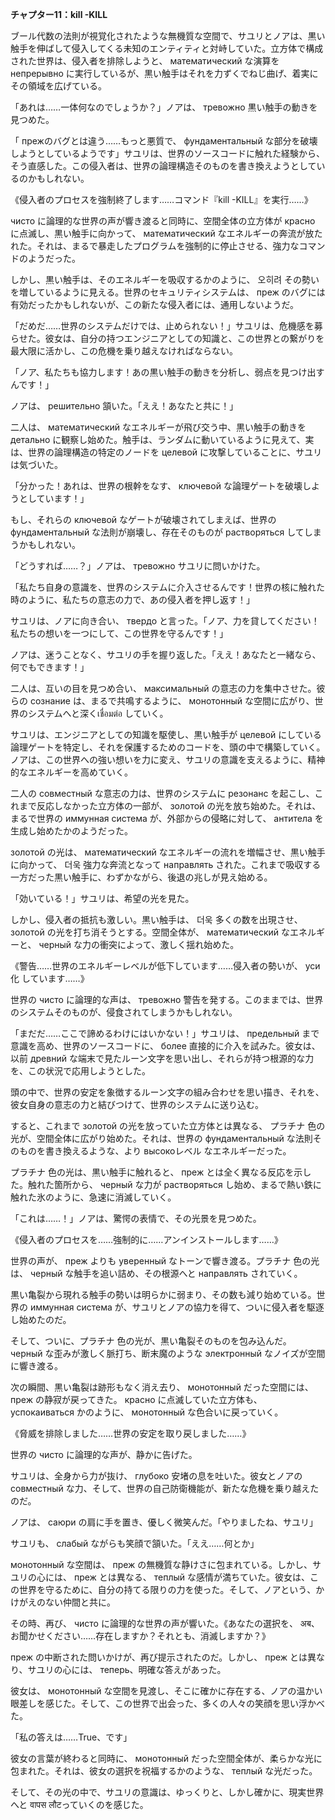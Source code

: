 **チャプター11：kill -KILL**

ブール代数の法則が視覚化されたような無機質な空間で、サユリとノアは、黒い触手を伸ばして侵入してくる未知のエンティティと対峙していた。立方体で構成された世界は、侵入者を排除しようと、 математический な演算を непрерывно に実行しているが、黒い触手はそれを力ずくでねじ曲げ、着実にその領域を広げている。

「あれは……一体何なのでしょうか？」ノアは、 тревожно 黒い触手の動きを見つめた。

「 прежのバグとは違う……もっと悪質で、 фундаментальный な部分を破壊しようとしているようです」サユリは、世界のソースコードに触れた経験から、そう直感した。この侵入者は、世界の論理構造そのものを書き換えようとしているのかもしれない。

《侵入者のプロセスを強制終了します……コマンド『kill -KILL』を実行……》

 чисто に論理的な世界の声が響き渡ると同時に、空間全体の立方体が красно に点滅し、黒い触手に向かって、 математический なエネルギーの奔流が放たれた。それは、まるで暴走したプログラムを強制的に停止させる、強力なコマンドのようだった。

しかし、黒い触手は、そのエネルギーを吸収するかのように、 오히려 その勢いを増しているように見える。世界のセキュリティシステムは、 преж のバグには有効だったかもしれないが、この新たな侵入者には、通用しないようだ。

「だめだ……世界のシステムだけでは、止められない！」サユリは、危機感を募らせた。彼女は、自分の持つエンジニアとしての知識と、この世界との繋がりを最大限に活かし、この危機を乗り越えなければならない。

「ノア、私たちも協力します！あの黒い触手の動きを分析し、弱点を見つけ出すんです！」

ノアは、 решительно 頷いた。「ええ！あなたと共に！」

二人は、 математический なエネルギーが飛び交う中、黒い触手の動きを детально に観察し始めた。触手は、ランダムに動いているように見えて、実は、世界の論理構造の特定のノードを целевой に攻撃していることに、サユリは気づいた。

「分かった！あれは、世界の根幹をなす、 ключевой な論理ゲートを破壊しようとしています！」

もし、それらの ключевой なゲートが破壊されてしまえば、世界の фундаментальный な法則が崩壊し、存在そのものが растворяться してしまうかもしれない。

「どうすれば……？」ノアは、 тревожно サユリに問いかけた。

「私たち自身の意識を、世界のシステムに介入させるんです！世界の核に触れた時のように、私たちの意志の力で、あの侵入者を押し返す！」

サユリは、ノアに向き合い、 твердо と言った。「ノア、力を貸してください！私たちの想いを一つにして、この世界を守るんです！」

ノアは、迷うことなく、サユリの手を握り返した。「ええ！あなたと一緒なら、何でもできます！」

二人は、互いの目を見つめ合い、 максимальный の意志の力を集中させた。彼らの сознание は、まるで共鳴するように、 монотонный な空間に広がり、世界のシステムへと深くเชื่อมต่อ していく。

サユリは、エンジニアとしての知識を駆使し、黒い触手が целевой にしている論理ゲートを特定し、それを保護するためのコードを、頭の中で構築していく。ノアは、この世界への強い想いを力に変え、サユリの意識を支えるように、精神的なエネルギーを高めていく。

二人の совместный な意志の力は、世界のシステムに резонанс を起こし、これまで反応しなかった立方体の一部が、 золотой の光を放ち始めた。それは、まるで世界の иммунная система が、外部からの侵略に対して、 антитела を生成し始めたかのようだった。

 золотой の光は、 математический なエネルギーの流れを増幅させ、黒い触手に向かって、 더욱 強力な奔流となって направлять された。これまで吸収する一方だった黒い触手に、わずかながら、後退の兆しが見え始める。

「効いている！」サユリは、希望の光を見た。

しかし、侵入者の抵抗も激しい。黒い触手は、 더욱 多くの数を出現させ、 золотой の光を打ち消そうとする。空間全体が、 математический なエネルギーと、 черный な力の衝突によって、激しく揺れ始めた。

《警告……世界のエネルギーレベルが低下しています……侵入者の勢いが、 уси化 しています……》

世界の чисто に論理的な声は、 тревожно 警告を発する。このままでは、世界のシステムそのものが、侵食されてしまうかもしれない。

「まだだ……ここで諦めるわけにはいかない！」サユリは、 предельный まで意識を高め、世界のソースコードに、 более 直接的に介入を試みた。彼女は、以前 древний な端末で見たルーン文字を思い出し、それらが持つ根源的な力を、この状況で応用しようとした。

頭の中で、世界の安定を象徴するルーン文字の組み合わせを思い描き、それを、彼女自身の意志の力と結びつけて、世界のシステムに送り込む。

すると、これまで золотой の光を放っていた立方体とは異なる、 プラチナ 色の光が、空間全体に広がり始めた。それは、世界の фундаментальный な法則そのものを書き換えるような、より высокоレベル なエネルギーだった。

プラチナ 色の光は、黒い触手に触れると、 преж とは全く異なる反応を示した。触れた箇所から、 черный な力が растворяться し始め、まるで熱い鉄に触れた氷のように、急速に消滅していく。

「これは……！」ノアは、驚愕の表情で、その光景を見つめた。

《侵入者のプロセスを……強制的に……アンインストールします……》

世界の声が、 преж よりも уверенный なトーンで響き渡る。プラチナ 色の光は、 черный な触手を追い詰め、その根源へと направлять されていく。

黒い亀裂から現れる触手の勢いは明らかに弱まり、その数も減り始めている。世界の иммунная система が、サユリとノアの協力を得て、ついに侵入者を駆逐し始めたのだ。

そして、ついに、プラチナ 色の光が、黒い亀裂そのものを包み込んだ。 черный な歪みが激しく脈打ち、断末魔のような электронный なノイズが空間に響き渡る。

次の瞬間、黒い亀裂は跡形もなく消え去り、 монотонный だった空間には、 преж の静寂が戻ってきた。 красно に点滅していた立方体も、 успокаиваться かのように、 монотонный な色合いに戻っていく。

《脅威を排除しました……世界の安定を取り戻しました……》

世界の чисто に論理的な声が、静かに告げた。

サユリは、全身から力が抜け、 глубоко 安堵の息を吐いた。彼女とノアの совместный な力、そして、世界の自己防衛機能が、新たな危機を乗り越えたのだ。

ノアは、 саюри の肩に手を置き、優しく微笑んだ。「やりましたね、サユリ」

サユリも、 слабый ながらも笑顔で頷いた。「ええ……何とか」

 монотонный な空間は、 преж の無機質な静けさに包まれている。しかし、サユリの心には、 преж とは異なる、 теплый な感情が満ちていた。彼女は、この世界を守るために、自分の持てる限りの力を使った。そして、ノアという、かけがえのない仲間と共に。

その時、再び、 чисто に論理的な世界の声が響いた。《あなたの選択を、 अब、お聞かせください……存在しますか？それとも、消滅しますか？》

 преж の中断された問いかけが、再び提示されたのだ。しかし、 преж とは異なり、サユリの心には、 теперь、明確な答えがあった。

彼女は、 монотонный な空間を見渡し、そこに確かに存在する、ノアの温かい眼差しを感じた。そして、この世界で出会った、多くの人々の笑顔を思い浮かべた。

「私の答えは……True、です」

彼女の言葉が終わると同時に、 монотонный だった空間全体が、柔らかな光に包まれた。それは、彼女の選択を祝福するかのような、 теплый な光だった。

そして、その光の中で、サユリの意識は、ゆっくりと、しかし確かに、現実世界へと वापस लौटっていくのを感じた。
